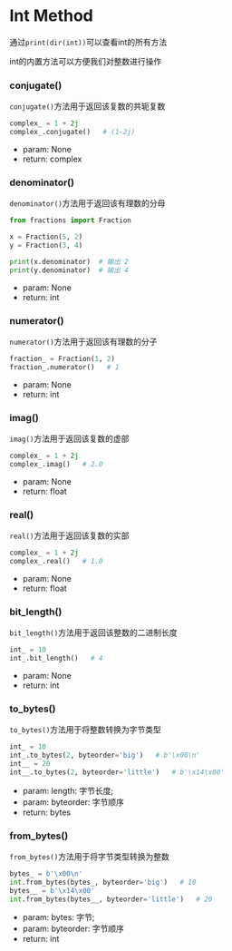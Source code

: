 # Int Method

通过`print(dir(int))`可以查看int的所有方法

int的内置方法可以方便我们对整数进行操作

### conjugate()

`conjugate()`方法用于返回该复数的共轭复数

```python
complex_ = 1 + 2j
complex_.conjugate()   # (1-2j)
```

- param: None
- return: complex

### denominator()

`denominator()`方法用于返回该有理数的分母

```python
from fractions import Fraction

x = Fraction(5, 2)
y = Fraction(3, 4)

print(x.denominator)  # 输出 2
print(y.denominator)  # 输出 4
```

- param: None
- return: int

### numerator()

`numerator()`方法用于返回该有理数的分子

```python
fraction_ = Fraction(1, 2)
fraction_.numerator()   # 1
```

- param: None
- return: int

### imag()

`imag()`方法用于返回该复数的虚部

```python
complex_ = 1 + 2j
complex_.imag()   # 2.0
```

- param: None
- return: float

### real()

`real()`方法用于返回该复数的实部

```python
complex_ = 1 + 2j
complex_.real()   # 1.0
```

- param: None
- return: float

### bit_length()

`bit_length()`方法用于返回该整数的二进制长度

```python
int_ = 10
int_.bit_length()   # 4
```

- param: None
- return: int

### to_bytes()

`to_bytes()`方法用于将整数转换为字节类型

```python
int_ = 10
int_.to_bytes(2, byteorder='big')   # b'\x00\n'
int__ = 20
int__.to_bytes(2, byteorder='little')   # b'\x14\x00'
```

- param: length: 字节长度;
- param: byteorder: 字节顺序
- return: bytes

### from_bytes()

`from_bytes()`方法用于将字节类型转换为整数

```python
bytes_ = b'\x00\n'
int.from_bytes(bytes_, byteorder='big')   # 10
bytes__ = b'\x14\x00'
int.from_bytes(bytes__, byteorder='little')   # 20
```

- param: bytes: 字节;
- param: byteorder: 字节顺序
- return: int





